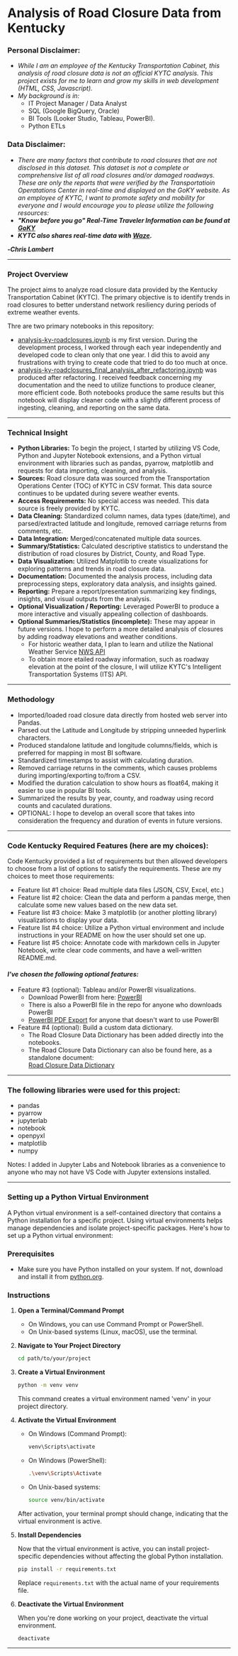 # Analysis of Road Closure Data from Kentucky

### Personal Disclaimer:
- _While I am an employee of the Kentucky Transportation Cabinet, this analysis of road closure data is not an official KYTC analysis.  This project exists for me to learn and grow my skills in web development (HTML, CSS, Javascript)._
- _My background is in:_
  - IT Project Manager / Data Analyst
  - SQL (Google BigQuery, Oracle)
  - BI Tools (Looker Studio, Tableau, PowerBI).
  - Python ETLs
### Data Disclaimer:
- _There are many factors that contribute to road closures that are not disclosed in this dataset. This dataset is not a complete or comprehensive list of all road closures and/or damaged roadways.  These are only the reports that were verified by the Transportatioin Operatations Center in real-time and displayed on the GoKY website. As an employee of KYTC, I want to promote safety and mobility for everyone and I would encourage you to please utilize the following resources:_<br>
- **_"Know before you go" Real-Time Traveler Information can be found at [GoKY](https://goky.ky.gov)_**
- **_KYTC also shares real-time data with [Waze](https://www.waze.com/en/live-map/)._**

**-_Chris Lambert_**

---

### Project Overview
The project aims to analyze road closure data provided by the Kentucky Transportation Cabinet (KYTC). The primary objective is to identify trends in road closures to better understand network resiliency during periods of extreme weather events.

Thre are two primary notebooks in this repository:

* [analysis-ky-roadclosures.ipynb](https://github.com/chrislambert-ky/analysis-ky-roadclosures/blob/main/analysis-ky-roadclosures.ipynb) is my first version.  During the development process, I worked through each year independently and developed code to clean only that one year.  I did this to avoid any frustrations with trying to create code that tried to do too much at once.
* [analysis-ky-roadclosures_final_analysis_after_refactoring.ipynb](https://github.com/chrislambert-ky/analysis-ky-roadclosures/blob/main/analysis-ky-roadclosures_final_analysis_after_refactoring.ipynb) was produced after refactoring.  I received feedback concerning my documentation and the need to utilize functions to produce cleaner, more efficient code.  Both notebooks produce the same results but this notebook will display cleaner code with a slightly different process of ingesting, cleaning, and reporting on the same data.

---

### Technical Insight

- **Python Libraries:** To begin the project, I started by utilizing VS Code, Python and Jupyter Notebook extensions, and a Python virtual environment with libraries such as pandas, pyarrow, matplotlib and requests for data importing, cleaning, and analysis.
- **Sources:** Road closure data was sourced from the Transportation Operations Center (TOC) of KYTC in CSV format. This data source continues to be updated during severe weather events.
- **Access Requirements:** No special access was needed.  This data source is freely provided by KYTC.
- **Data Cleaning:** Standardized column names, data types (date/time), and parsed/extracted latitude and longitude, removed carriage returns from comments, etc.
- **Data Integration:** Merged/concatenated multiple data sources.
- **Summary/Statistics:** Calculated descriptive statistics to understand the distribution of road closures by District, County, and Road Type.
- **Data Visualization:** Utilized Matplotlib to create visualizations for exploring patterns and trends in road closure data.
- **Documentation:** Documented the analysis process, including data preprocessing steps, exploratory data analysis, and insights gained.
- **Reporting:** Prepare a report/presentation summarizing key findings, insights, and visual outputs from the analysis.
- **Optional Visualization / Reporting:** Leveraged PowerBI to produce a more interactive and visually appealing collection of dashboards.
- **Optional Summaries/Statistics (incomplete):** These may appear in future versions.  I hope to perform a more detailed analysis of closures by adding roadway elevations and weather conditions.
    - For historic weather data, I plan to learn and utilize the National Weather Service [NWS API](https://www.weather.gov/documentation/services-web-api)
    - To obtain more etailed roadway information, such as roadway elevation at the point of the closure, I will utilize KYTC's Intelligent Transportation Systems (ITS) API.

---

### Methodology
- Imported/loaded road closure data directly from hosted web server into Pandas.
- Parsed out the Latitude and Longitude by stripping unneeded hyperlink characters.
- Produced standalone latitude and longitude columns/fields, which is preferred for mapping in most BI software.
- Standardized timestamps to assist with calculating duration.
- Removed carriage returns in the comments, which causes problems during importing/exporting to/from a CSV.
- Modified the duration calculation to show hours as float64, making it easier to use in popular BI tools.
- Summarized the results by year, county, and roadway using record counts and caculated durations.
- OPTIONAL:  I hope to develop an overall score that takes into consideration the frequency and duration of events in future versions.



---

### Code Kentucky Required Features (here are my choices):
Code Kentucky provided a list of requirements but then allowed developers to choose from a list of options to satisfy the requirements.  These are my choices to meet those requirements:
- Feature list #1 choice: Read multiple data files (JSON, CSV, Excel, etc.)
- Feature list #2 choice: Clean the data and perform a pandas merge, then calculate some new values based on the new data set.
- Feature list #3 choice: Make 3 matplotlib (or another plotting library) visualizations to display your data.
- Feature list #4 choice: Utilize a Python virtual environment and include instructions in your README on how the user should set one up.
- Feature list #5 choice: Annotate code with markdown cells in Jupyter Notebook, write clear code comments, and have a well-written README.md.

#### *I've chosen the following optional features:*
- Feature #3 (optional): Tableau and/or PowerBI visualizations.
    - Download PowerBI from here: [PowerBI](https://powerbi.microsoft.com/en-us/downloads/)
    - There is also a PowerBI file in the repo for anyone who downloads PowerBI
    - [PowerBI PDF Export](https://github.com/chrislambert-ky/analysis-ky-roadclosures/blob/main/analysis-ky-roadclosures-powerbi-pdf-export.pdf) for anyone that doesn't want to use PowerBI
- Feature #4 (optional): Build a custom data dictionary.
    - The Road Closure Data Dictionary has been added directly into the notebooks.
    - The Road Closure Data Dictionary can also be found here, as a standalone document: <br>
[Road Closure Data Dictionary](https://github.com/chrislambert-ky/analysis-ky-roadclosures/blob/main/kytc-closures-datadictionary.md)

---

### The following libraries were used for this project:

- pandas
- pyarrow
- jupyterlab
- notebook
- openpyxl
- matplotlib
- numpy

Notes:  I added in Jupyter Labs and Notebook libraries as a convenience to anyone who may not have VS Code with Jupyter extensions installed.

---

### Setting up a Python Virtual Environment

A Python virtual environment is a self-contained directory that contains a Python installation for a specific project. Using virtual environments helps manage dependencies and isolate project-specific packages. Here's how to set up a Python virtual environment:

### Prerequisites

- Make sure you have Python installed on your system. If not, download and install it from [python.org](https://www.python.org/).

### Instructions

1. **Open a Terminal/Command Prompt**

    - On Windows, you can use Command Prompt or PowerShell.
    - On Unix-based systems (Linux, macOS), use the terminal.

2. **Navigate to Your Project Directory**

    ```bash
    cd path/to/your/project
    ```

3. **Create a Virtual Environment**

    ```bash
    python -m venv venv
    ```

    This command creates a virtual environment named 'venv' in your project directory.

4. **Activate the Virtual Environment**

    - On Windows (Command Prompt):

        ```bash
        venv\Scripts\activate
        ```

    - On Windows (PowerShell):

        ```bash
        .\venv\Scripts\Activate
        ```

    - On Unix-based systems:

        ```bash
        source venv/bin/activate
        ```

    After activation, your terminal prompt should change, indicating that the virtual environment is active.

5. **Install Dependencies**

    Now that the virtual environment is active, you can install project-specific dependencies without affecting the global Python installation.

    ```bash
    pip install -r requirements.txt
    ```

    Replace `requirements.txt` with the actual name of your requirements file.

6. **Deactivate the Virtual Environment**

    When you're done working on your project, deactivate the virtual environment.

    ```bash
    deactivate
    ```

---
